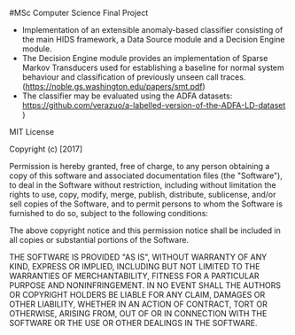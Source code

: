 #MSc Computer Science Final Project
- Implementation of an extensible anomaly-based classifier consisting of the main HIDS framework, a Data Source module and a Decision Engine module.
- The Decision Engine module provides an implementation of Sparse Markov Transducers used for establishing a baseline for normal system behaviour and classification of previously unseen call traces. (https://noble.gs.washington.edu/papers/smt.pdf)
- The classifier may be evaluated using the ADFA datasets: https://github.com/verazuo/a-labelled-version-of-the-ADFA-LD-dataset ) 

MIT License

Copyright (c) [2017] 

Permission is hereby granted, free of charge, to any person obtaining a copy
of this software and associated documentation files (the "Software"), to deal
in the Software without restriction, including without limitation the rights
to use, copy, modify, merge, publish, distribute, sublicense, and/or sell
copies of the Software, and to permit persons to whom the Software is
furnished to do so, subject to the following conditions:

The above copyright notice and this permission notice shall be included in all
copies or substantial portions of the Software.

THE SOFTWARE IS PROVIDED "AS IS", WITHOUT WARRANTY OF ANY KIND, EXPRESS OR
IMPLIED, INCLUDING BUT NOT LIMITED TO THE WARRANTIES OF MERCHANTABILITY,
FITNESS FOR A PARTICULAR PURPOSE AND NONINFRINGEMENT. IN NO EVENT SHALL THE
AUTHORS OR COPYRIGHT HOLDERS BE LIABLE FOR ANY CLAIM, DAMAGES OR OTHER
LIABILITY, WHETHER IN AN ACTION OF CONTRACT, TORT OR OTHERWISE, ARISING FROM,
OUT OF OR IN CONNECTION WITH THE SOFTWARE OR THE USE OR OTHER DEALINGS IN THE
SOFTWARE.
